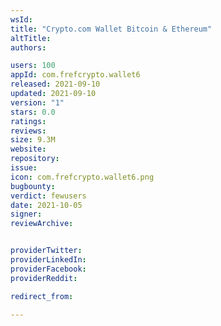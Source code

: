 ```yaml
---
wsId: 
title: "Crypto.com Wallet Bitcoin & Ethereum"
altTitle: 
authors:

users: 100
appId: com.frefcrypto.wallet6
released: 2021-09-10
updated: 2021-09-10
version: "1"
stars: 0.0
ratings: 
reviews: 
size: 9.3M
website: 
repository: 
issue: 
icon: com.frefcrypto.wallet6.png
bugbounty: 
verdict: fewusers
date: 2021-10-05
signer: 
reviewArchive:


providerTwitter: 
providerLinkedIn: 
providerFacebook: 
providerReddit: 

redirect_from:

---
```



